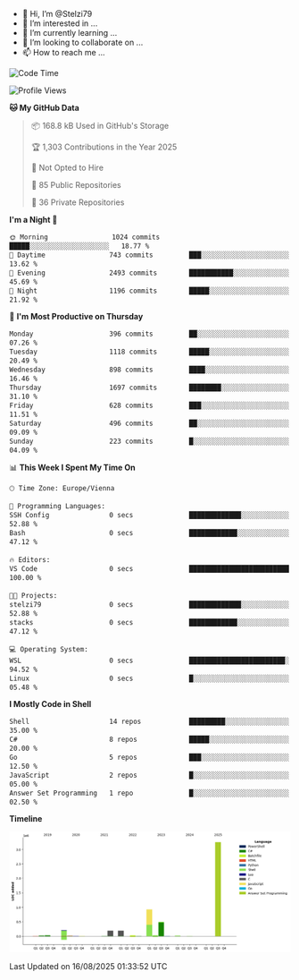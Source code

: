 - 👋 Hi, I’m @Stelzi79
- 👀 I’m interested in ...
- 🌱 I’m currently learning ...
- 💞️ I’m looking to collaborate on ...
- 📫 How to reach me ...

<!--START_SECTION:waka-->
![Code Time](http://img.shields.io/badge/Code%20Time-1%2C142%20hrs%2058%20mins-blue)

![Profile Views](http://img.shields.io/badge/Profile%20Views-0-blue)

**🐱 My GitHub Data** 

> 📦 168.8 kB Used in GitHub's Storage 
 > 
> 🏆 1,303 Contributions in the Year 2025
 > 
> 🚫 Not Opted to Hire
 > 
> 📜 85 Public Repositories 
 > 
> 🔑 36 Private Repositories 
 > 
**I'm a Night 🦉** 

```text
🌞 Morning                1024 commits        █████░░░░░░░░░░░░░░░░░░░░   18.77 % 
🌆 Daytime                743 commits         ███░░░░░░░░░░░░░░░░░░░░░░   13.62 % 
🌃 Evening                2493 commits        ███████████░░░░░░░░░░░░░░   45.69 % 
🌙 Night                  1196 commits        █████░░░░░░░░░░░░░░░░░░░░   21.92 % 
```
📅 **I'm Most Productive on Thursday** 

```text
Monday                   396 commits         ██░░░░░░░░░░░░░░░░░░░░░░░   07.26 % 
Tuesday                  1118 commits        █████░░░░░░░░░░░░░░░░░░░░   20.49 % 
Wednesday                898 commits         ████░░░░░░░░░░░░░░░░░░░░░   16.46 % 
Thursday                 1697 commits        ████████░░░░░░░░░░░░░░░░░   31.10 % 
Friday                   628 commits         ███░░░░░░░░░░░░░░░░░░░░░░   11.51 % 
Saturday                 496 commits         ██░░░░░░░░░░░░░░░░░░░░░░░   09.09 % 
Sunday                   223 commits         █░░░░░░░░░░░░░░░░░░░░░░░░   04.09 % 
```


📊 **This Week I Spent My Time On** 

```text
🕑︎ Time Zone: Europe/Vienna

💬 Programming Languages: 
SSH Config               0 secs              █████████████░░░░░░░░░░░░   52.88 % 
Bash                     0 secs              ████████████░░░░░░░░░░░░░   47.12 % 

🔥 Editors: 
VS Code                  0 secs              █████████████████████████   100.00 % 

🐱‍💻 Projects: 
stelzi79                 0 secs              █████████████░░░░░░░░░░░░   52.88 % 
stacks                   0 secs              ████████████░░░░░░░░░░░░░   47.12 % 

💻 Operating System: 
WSL                      0 secs              ████████████████████████░   94.52 % 
Linux                    0 secs              █░░░░░░░░░░░░░░░░░░░░░░░░   05.48 % 
```

**I Mostly Code in Shell** 

```text
Shell                    14 repos            █████████░░░░░░░░░░░░░░░░   35.00 % 
C#                       8 repos             █████░░░░░░░░░░░░░░░░░░░░   20.00 % 
Go                       5 repos             ███░░░░░░░░░░░░░░░░░░░░░░   12.50 % 
JavaScript               2 repos             █░░░░░░░░░░░░░░░░░░░░░░░░   05.00 % 
Answer Set Programming   1 repo              █░░░░░░░░░░░░░░░░░░░░░░░░   02.50 % 
```



**Timeline**

![Lines of Code chart](https://raw.githubusercontent.com/Stelzi79/Stelzi79/main/assets/bar_graph.png)


 Last Updated on 16/08/2025 01:33:52 UTC
<!--END_SECTION:waka-->

<!---
Stelzi79/Stelzi79 is a ✨ special ✨ repository because its `README.md` (this file) appears on your GitHub profile.
You can click the Preview link to take a look at your changes.
--->

